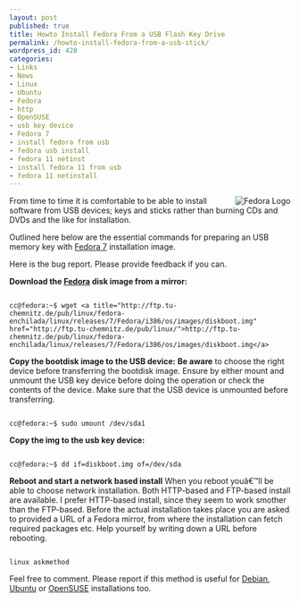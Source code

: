 ```yaml
---
layout: post
published: true
title: Howto Install Fedora From a USB Flash Key Drive
permalink: /howto-install-fedora-from-a-usb-stick/
wordpress_id: 428
categories:
- Links
- News
- Linux
- Ubuntu
- Fedora
- http
- OpenSUSE
- usb key device
- Fedora 7
- install fedora from usb
- fedora usb install
- fedora 11 netinst
- install fedora 11 from usb
- fedora 11 netinstall
---
```



<img align="right" id="image427" src="http://lh5.ggpht.com/-hJ1QlqlPlYc/UVl-COI3LII/AAAAAAAAFoo/ts8h5eU0xDo/fedora-logo.png" alt="Fedora Logo" />From time to time it is comfortable to be able to install software from USB devices; keys and sticks rather than burning CDs and DVDs and the like for installation.

Outlined here below are the essential commands for preparing an USB memory key with <a href="http://fedoraproject.org/">Fedora 7</a> installation image.

Here is the bug report. Please provide feedback if you can.

<strong>Download the <a href="http://fedoraproject.org/">Fedora</a> disk image from a mirror:</strong>

```

cc@fedora:~$ wget <a title="http://ftp.tu-chemnitz.de/pub/linux/fedora-enchilada/linux/releases/7/Fedora/i386/os/images/diskboot.img" href="http://ftp.tu-chemnitz.de/pub/linux/">http://ftp.tu-chemnitz.de/pub/linux/fedora-enchilada/linux/releases/7/Fedora/i386/os/images/diskboot.img</a>

```


<strong>Copy the bootdisk image to the USB device:</strong>
<strong>Be aware</strong> to choose the right device before transferring the bootdisk image. Ensure by either mount and unmount the USB key device before doing the operation or check the contents of the device. Make sure that the USB device is unmounted before transferring.

```

cc@fedora:~$ sudo umount /dev/sda1

```

<strong>Copy the img to the usb key device:</strong>

```

cc@fedora:~$ dd if=diskboot.img of=/dev/sda

```


<strong>Reboot and start a network based install</strong>
When you reboot you&acirc;&euro;&trade;ll be able to choose network installation. Both HTTP-based and FTP-based install are available. I prefer HTTP-based install, since they seem to work smother than the FTP-based. Before the actual installation takes place you are asked to provided a URL of a Fedora mirror, from where the installation can fetch required packages etc. Help yourself by writing down a URL before rebooting.

```

linux askmethod

```


Feel free to comment. Please report if this method is useful for <a href="http://www.debian.org/">Debian</a>, <a href="http://www.ubuntu.com/">Ubuntu</a> or <a href="http://en.opensuse.org/Main_Page">OpenSUSE</a> installations too.


